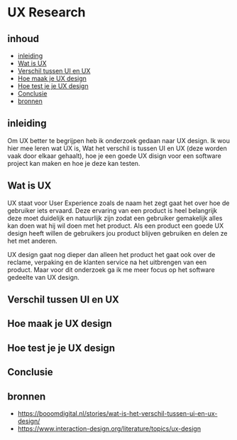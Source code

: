 # UX Research

## inhoud

- [inleiding](https://github.com/davey2206/Portfolio_Semester_3/blob/main/Documentatie/Research/UX_Research.md#inleiding)
- [Wat is UX](https://github.com/davey2206/Portfolio_Semester_3/blob/main/Documentatie/Research/UX_Research.md#wat-is-ux)
- [Verschil tussen UI en UX](https://github.com/davey2206/Portfolio_Semester_3/blob/main/Documentatie/Research/UX_Research.md#verschil-tussen-ui-en-ux)
- [Hoe maak je UX design](https://github.com/davey2206/Portfolio_Semester_3/blob/main/Documentatie/Research/UX_Research.md#hoe-maak-je-ux-design)
- [Hoe test je je UX design](https://github.com/davey2206/Portfolio_Semester_3/blob/main/Documentatie/Research/UX_Research.md#hoe-test-je-je-ux-design)
- [Conclusie](https://github.com/davey2206/Portfolio_Semester_3/blob/main/Documentatie/Research/UX_Research.md#conclusie)
- [bronnen](https://github.com/davey2206/Portfolio_Semester_3/blob/main/Documentatie/Research/UX_Research.md#bronnen)

## inleiding

Om UX better te begrijpen heb ik onderzoek gedaan naar UX design. Ik wou hier mee leren wat UX is, Wat het verschil is tussen UI en UX (deze worden vaak door elkaar gehaalt), hoe je een goede UX disign voor een software project kan maken en hoe je deze kan testen.

## Wat is UX

UX staat voor User Experience zoals de naam het zegt gaat het over hoe de gebruiker iets ervaard. Deze ervaring van een product is heel belangrijk deze moet duidelijk en natuurlijk zijn zodat een gebruiker gemakelijk alles kan doen wat hij wil doen met het product. Als een product een goede UX design heeft willen de gebruikers jou product blijven gebruiken en delen ze het met anderen. 

UX design gaat nog dieper dan alleen het product het gaat ook over de reclame, verpaking en de klanten service na het uitbrengen van een product. Maar voor dit onderzoek ga ik me meer focus op het software gedeelte van UX design.

## Verschil tussen UI en UX

## Hoe maak je UX design

## Hoe test je je UX design

## Conclusie

## bronnen
- https://booomdigital.nl/stories/wat-is-het-verschil-tussen-ui-en-ux-design/
- https://www.interaction-design.org/literature/topics/ux-design
